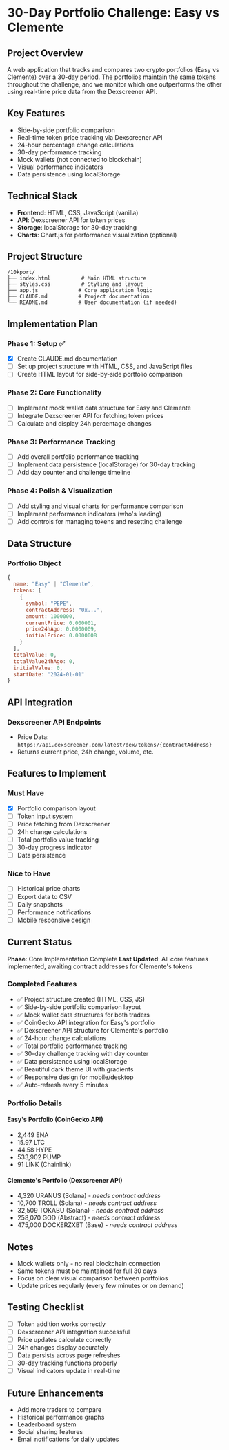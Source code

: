 # 30-Day Portfolio Challenge: Easy vs Clemente

## Project Overview
A web application that tracks and compares two crypto portfolios (Easy vs Clemente) over a 30-day period. The portfolios maintain the same tokens throughout the challenge, and we monitor which one outperforms the other using real-time price data from the Dexscreener API.

## Key Features
- Side-by-side portfolio comparison
- Real-time token price tracking via Dexscreener API
- 24-hour percentage change calculations
- 30-day performance tracking
- Mock wallets (not connected to blockchain)
- Visual performance indicators
- Data persistence using localStorage

## Technical Stack
- **Frontend**: HTML, CSS, JavaScript (vanilla)
- **API**: Dexscreener API for token prices
- **Storage**: localStorage for 30-day tracking
- **Charts**: Chart.js for performance visualization (optional)

## Project Structure
```
/10kport/
├── index.html          # Main HTML structure
├── styles.css          # Styling and layout
├── app.js             # Core application logic
├── CLAUDE.md          # Project documentation
└── README.md          # User documentation (if needed)
```

## Implementation Plan

### Phase 1: Setup ✅
- [x] Create CLAUDE.md documentation
- [ ] Set up project structure with HTML, CSS, and JavaScript files
- [ ] Create HTML layout for side-by-side portfolio comparison

### Phase 2: Core Functionality
- [ ] Implement mock wallet data structure for Easy and Clemente
- [ ] Integrate Dexscreener API for fetching token prices
- [ ] Calculate and display 24h percentage changes

### Phase 3: Performance Tracking
- [ ] Add overall portfolio performance tracking
- [ ] Implement data persistence (localStorage) for 30-day tracking
- [ ] Add day counter and challenge timeline

### Phase 4: Polish & Visualization
- [ ] Add styling and visual charts for performance comparison
- [ ] Implement performance indicators (who's leading)
- [ ] Add controls for managing tokens and resetting challenge

## Data Structure

### Portfolio Object
```javascript
{
  name: "Easy" | "Clemente",
  tokens: [
    {
      symbol: "PEPE",
      contractAddress: "0x...",
      amount: 1000000,
      currentPrice: 0.000001,
      price24hAgo: 0.0000009,
      initialPrice: 0.0000008
    }
  ],
  totalValue: 0,
  totalValue24hAgo: 0,
  initialValue: 0,
  startDate: "2024-01-01"
}
```

## API Integration

### Dexscreener API Endpoints
- Price Data: `https://api.dexscreener.com/latest/dex/tokens/{contractAddress}`
- Returns current price, 24h change, volume, etc.

## Features to Implement

### Must Have
- [x] Portfolio comparison layout
- [ ] Token input system
- [ ] Price fetching from Dexscreener
- [ ] 24h change calculations
- [ ] Total portfolio value tracking
- [ ] 30-day progress indicator
- [ ] Data persistence

### Nice to Have
- [ ] Historical price charts
- [ ] Export data to CSV
- [ ] Daily snapshots
- [ ] Performance notifications
- [ ] Mobile responsive design

## Current Status
**Phase**: Core Implementation Complete
**Last Updated**: All core features implemented, awaiting contract addresses for Clemente's tokens

### Completed Features
- ✅ Project structure created (HTML, CSS, JS)
- ✅ Side-by-side portfolio comparison layout
- ✅ Mock wallet data structures for both traders
- ✅ CoinGecko API integration for Easy's portfolio
- ✅ Dexscreener API structure for Clemente's portfolio
- ✅ 24-hour change calculations
- ✅ Total portfolio performance tracking
- ✅ 30-day challenge tracking with day counter
- ✅ Data persistence using localStorage
- ✅ Beautiful dark theme UI with gradients
- ✅ Responsive design for mobile/desktop
- ✅ Auto-refresh every 5 minutes

### Portfolio Details

#### Easy's Portfolio (CoinGecko API)
- 2,449 ENA
- 15.97 LTC
- 44.58 HYPE
- 533,902 PUMP
- 91 LINK (Chainlink)

#### Clemente's Portfolio (Dexscreener API)
- 4,320 URANUS (Solana) - *needs contract address*
- 10,700 TROLL (Solana) - *needs contract address*
- 32,509 TOKABU (Solana) - *needs contract address*
- 258,070 GOD (Abstract) - *needs contract address*
- 475,000 DOCKERZXBT (Base) - *needs contract address*

## Notes
- Mock wallets only - no real blockchain connection
- Same tokens must be maintained for full 30 days
- Focus on clear visual comparison between portfolios
- Update prices regularly (every few minutes or on demand)

## Testing Checklist
- [ ] Token addition works correctly
- [ ] Dexscreener API integration successful
- [ ] Price updates calculate correctly
- [ ] 24h changes display accurately
- [ ] Data persists across page refreshes
- [ ] 30-day tracking functions properly
- [ ] Visual indicators update in real-time

## Future Enhancements
- Add more traders to compare
- Historical performance graphs
- Leaderboard system
- Social sharing features
- Email notifications for daily updates